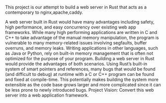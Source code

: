 This project is our attempt to build a web server in Rust that acts as a contemporary to nginx,apache,caddy.

A web server built in Rust would have many advantages including safety, high performance, and easy concurrency over existing web app frameworks. While many high performing applications are written in C and C++ to take advantage of the manual memory manipulation, the program is vulnerable to many memory-related issues involving segfaults, buffer overruns, and memory leaks. Writing applications in other languages, such as Java or Python, rely on built-in memory management that is often not optimized for the purpose of your program.
Building a web server in Rust would provide the advantages of both scenarios. Using Rust’s built-in system of smart pointers and references, many bugs that would be found (and difficult to debug) at runtime with a C or C++ program can be found and fixed at compile-time. This potentially makes building the system more extensible as the code base grows larger and more complicated since it can be less prone to newly introduced bugs.
Project Vision: Convert this web server into a web application framework.  

